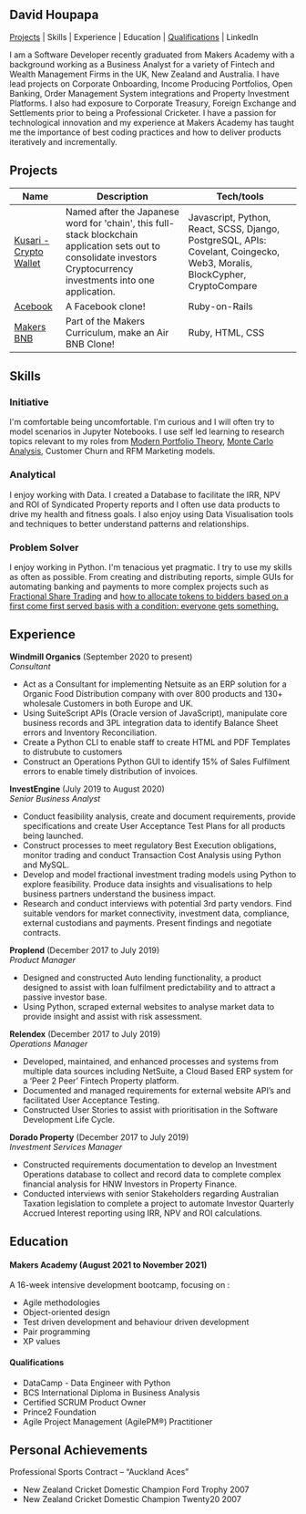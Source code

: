 ## David Houpapa
[Projects](#Projects) | Skills | Experience | Education | [Qualifications](#Qualifications) | LinkedIn 

I am a Software Developer recently graduated from Makers Academy with a background working as a Business Analyst for a variety of Fintech and Wealth Management Firms in the UK, New Zealand and Australia. I have lead projects on Corporate Onboarding, Income Producing Portfolios, Open Banking, Order Management System integrations and Property Investment Platforms. I also had exposure to Corporate Treasury, Foreign Exchange and Settlements prior to being a Professional Cricketer. I have a passion for technological innovation and my experience at Makers Academy has taught me the importance of best coding practices and how to deliver products iteratively and incrementally. 

## Projects

| Name                         | Description       | Tech/tools        |
| ---------------------------- | ----------------- | ----------------- |
| [Kusari - Crypto Wallet](https://github.com/EMDevelop/Kusari) | Named after the Japanese word for 'chain', this full-stack blockchain application sets out to consolidate investors Cryptocurrency investments into one application. | Javascript, Python, React, SCSS, Django, PostgreSQL, APIs: Covelant, Coingecko, Web3, Moralis, BlockCypher, CryptoCompare |
| [Acebook](https://acebook-anti-social-media-inc.herokuapp.com/) | A Facebook clone! | Ruby-on-Rails |
| [Makers BNB](https://github.com/dhopz/makers-bnb-post-team) | Part of the Makers Curriculum, make an Air BNB Clone!| Ruby, HTML, CSS

## Skills
### Initiative
I'm comfortable being uncomfortable. I'm curious and I will often try to model scenarios in Jupyter Notebooks. I use self led learning to research topics relevant to my roles from [Modern Portfolio Theory](https://github.com/dhopz/cv_projects/blob/master/Portfolio%20Analysis.ipynb), [Monte Carlo Analysis](https://github.com/dhopz/cv_projects/blob/master/Monte%20Carlo%20Analysis.ipynb), Customer Churn and RFM Marketing models.

### Analytical
I enjoy working with Data. I created a Database to facilitate the IRR, NPV and ROI of Syndicated Property reports and I often use data products to drive my health and fitness goals. I also enjoy using Data Visualisation tools and techniques to better understand patterns and relationships.

### Problem Solver
I enjoy working in Python. I'm tenacious yet pragmatic. I try to use my skills as often as possible. From creating and distributing reports, simple GUIs for automating banking and payments to more complex projects such as [Fractional Share Trading](https://github.com/dhopz/cv_projects/blob/master/Fractional%20Share%20Scenario.ipynb) and [how to allocate tokens to bidders based on a first come first served basis with a condition: everyone gets something.](https://github.com/dhopz/cv_projects/blob/master/Auto%20allocation%20and%20Scalebacks.ipynb)

## Experience

**Windmill Organics** (September 2020 to present)  
_Consultant_

- Act as a Consultant for implementing Netsuite as an ERP solution for a Organic Food Distribution company with over 800 products and 130+ wholesale Customers in both Europe and UK.
- Using SuiteScript APIs (Oracle version of JavaScript), manipulate core business records and 3PL integration data to identify Balance Sheet errors and Inventory Reconciliation.
- Create a Python CLI to enable staff to create HTML and PDF Templates to distrubute to customers
- Construct an Operations Python GUI to identify 15% of Sales Fulfilment errors to enable timely distribution of invoices. 

**InvestEngine** (July 2019 to August 2020)  
_Senior Business Analyst_

- Conduct feasibility analysis, create and document requirements, provide specifications and create User Acceptance Test Plans for all products being launched.
- Construct processes to meet regulatory Best Execution obligations, monitor trading and conduct Transaction Cost Analysis using Python and MySQL.
- Develop and model fractional investment trading models using Python to explore feasibility. Produce data insights and visualisations to help business partners understand the business impact.
- Research and conduct interviews with potential 3rd party vendors. Find suitable vendors for market connectivity, investment data, compliance, external custodians and payments. Present findings and negotiate contracts.

**Proplend** (December 2017 to July 2019)  
_Product Manager_

- Designed and constructed Auto lending functionality, a product designed to assist with loan fulfilment predictability and to attract a passive investor base.
- Using Python, scraped external websites to analyse market data to provide insight and assist with risk assessment.

**Relendex** (December 2017 to July 2019)  
_Operations Manager_

- Developed, maintained, and enhanced processes and systems from multiple data sources including NetSuite, a Cloud Based ERP system for a ‘Peer 2 Peer’ Fintech Property platform.
- Documented and managed requirements for external website API’s and facilitated User Acceptance Testing.
- Constructed User Stories to assist with prioritisation in the Software Development Life Cycle.

**Dorado Property** (December 2017 to July 2019)  
_Investment Services Manager_

- Constructed requirements documentation to develop an Investment Operations database to collect and record data to complete complex financial analysis for HNW Investors in Property Finance.
- Conducted interviews with senior Stakeholders regarding Australian Taxation legislation to complete a project to automate Investor Quarterly Accrued Interest reporting using IRR, NPV and ROI calculations.

## Education

#### Makers Academy (August 2021 to November 2021)
A 16-week intensive development bootcamp, focusing on :

- Agile methodologies
- Object-oriented design
- Test driven development and behaviour driven development
- Pair programming
- XP values

#### Qualifications

- DataCamp - Data Engineer with Python
- BCS International Diploma in Business Analysis
- Certified SCRUM Product Owner
- Prince2 Foundation
- Agile Project Management (AgilePM®) Practitioner

## Personal Achievements

Professional Sports Contract – “Auckland Aces”
- New Zealand Cricket Domestic Champion Ford Trophy 2007
- New Zealand Cricket Domestic Champion Twenty20 2007

